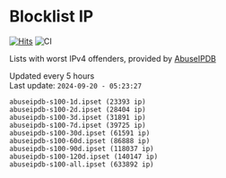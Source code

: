 # Blocklist IP

[![Hits](https://hits.seeyoufarm.com/api/count/incr/badge.svg?url=https%3A%2F%2Fgithub.com%2Fborestad%2Fblocklist-ip%2F&count_bg=%2379C83D&title_bg=%23555555&icon=&icon_color=%23E7E7E7&title=hits&edge_flat=false)](https://hits.seeyoufarm.com)  ![CI](https://img.shields.io/github/workflow/status/borestad/blocklist-ip/CI?style=flat-square)

Lists with worst IPv4 offenders, provided by [AbuseIPDB](https://www.abuseipdb.com/)

<!-- FOOTER-PLACEHOLDER -->
Updated every 5 hours<br>
Last update: `2024-09-20 - 05:23:27`
```
abuseipdb-s100-1d.ipset (23393 ip)
abuseipdb-s100-2d.ipset (28404 ip)
abuseipdb-s100-3d.ipset (31891 ip)
abuseipdb-s100-7d.ipset (39725 ip)
abuseipdb-s100-30d.ipset (61591 ip)
abuseipdb-s100-60d.ipset (86888 ip)
abuseipdb-s100-90d.ipset (118037 ip)
abuseipdb-s100-120d.ipset (140147 ip)
abuseipdb-s100-all.ipset (633892 ip)
```
